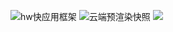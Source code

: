 ![hw快应用框架](http://zpengg.oss-cn-shenzhen.aliyuncs.com/img/1606183933ac9112.png)
![云端预渲染快照](http://zpengg.oss-cn-shenzhen.aliyuncs.com/img/1606184064173a73.png)
![](attachment/Pasted%20image%2020201124102030.png)